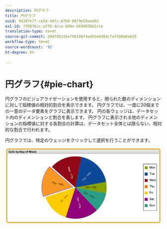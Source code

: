```yaml
---
description: 円グラフ
title: 円グラフ
uuid: 94387e7f-ce54-44fc-bfb8-b079e59aee02
exl-id: 7f0876cc-a7f6-4cca-b09e-b6d9836b1cce
translation-type: tm+mt
source-git-commit: d9df90242ef96188f4e4b5e6d04cfef196b0a628
workflow-type: tm+mt
source-wordcount: '95'
ht-degree: 6%

---
```


# 円グラフ{#pie-chart}

円グラフのビジュアライゼーションを使用すると、限られた数のディメンションに対して指標値の相対的割合を表示できます。 円グラフでは、一度に20個までの一意のデータ要素をグラフに表示できます。 円の各ウェッジは、データセット内のディメンションと割合を表します。 円グラフに表示される他のディメンションの指標値に対する各割合の計算は、データセット全体とは限らない、相対的な割合で行われます。

円グラフでは、特定のウェッジをクリックして選択を行うことができます。

![](assets/pie_chart.png)

